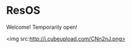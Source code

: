 <!DOCTYPE html>

<h1> ResOS </h1>
<p>Welcome! Temporarily open!</p>

<img src:http://i.cubeupload.com/CNn2nJ.png>
